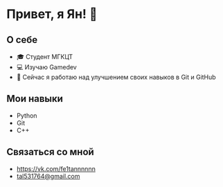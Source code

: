 # Привет, я Ян! 👋

## О себе
- 🎓 Студент МГКЦТ
- 💻 Изучаю Gamedev
- 🌱 Сейчас я работаю над улучшением своих навыков в Git и GitHub

## Мои навыки
- Python
- Git
- C++

## Связаться со мной
- https://vk.com/fe1tannnnnn
- tal531764@gmail.com
